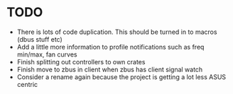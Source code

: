 # TODO

- There is lots of code duplication. This should be turned in to macros (dbus stuff etc)
- Add a little more information to profile notifications such as freq min/max, fan curves
- Finish splitting out controllers to own crates
- Finish move to zbus in client when zbus has client signal watch
- Consider a rename again because the project is getting a lot less ASUS centric